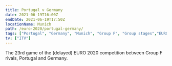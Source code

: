 ```yaml
---
title: Portugal v Germany
date: 2021-06-19T16:00Z
endDate: 2021-06-19T17:50Z
locationName: Munich
path: /euro-2020/portugal-germany/
tags: ["Portugal", "Germany", "Munich", "Group F", "Group stages","EURO 2020"]
tv: ["ITV"]
---
```

The 23rd game of the (delayed) EURO 2020 competition between Group F rivals, Portugal and Germany.
